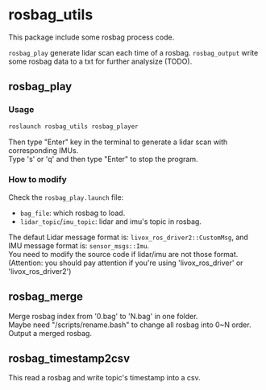 
# rosbag_utils

This package include some rosbag process code.

`rosbag_play` generate lidar scan each time of a rosbag.
`rosbag_output` write some rosbag data to a txt for further analysize (TODO).

## rosbag_play

### Usage
```bash
roslaunch rosbag_utils rosbag_player
```
Then type "Enter" key in the terminal to generate a lidar scan with corresponding IMUs.  
Type 's' or 'q' and then type "Enter" to stop the program.  

### How to modify
Check the `rosbag_play.launch` file:
- `bag_file`: which rosbag to load.
- `lidar_topic`/`imu_topic`: lidar and imu's topic in rosbag.


The defaut Lidar message format is: `livox_ros_driver2::CustomMsg`, and IMU message format is: `sensor_msgs::Imu`.  
You need to modify the source code if lidar/imu are not those format.  
(Attention: you should pay attention if you're using 'livox_ros_driver' or 'livox_ros_driver2')


## rosbag_merge

Merge rosbag index from '0.bag' to 'N.bag' in one folder.  
Maybe need "/scripts/rename.bash" to change all rosbag into 0~N order.  
Output a merged rosbag.


## rosbag_timestamp2csv

This read a rosbag and write topic's timestamp into a csv.  



